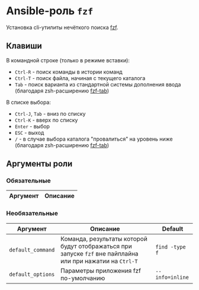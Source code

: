 # Ansible-роль `fzf`

Установка cli-утилиты нечёткого поиска [fzf](https://github.com/junegunn/fzf).

## Клавиши

В командной строке (только в режиме вставки):

- `Ctrl-R` - поиск команды в истории команд
- `Ctrl-T` - поиск файла, начиная с текущего каталога
- `Tab` - поиск варианта из стандартной системы дополнения ввода (благодаря zsh-расширению [fzf-tab](https://github.com/Aloxaf/fzf-tab))

В списке выбора:

- `Ctrl-J`, `Tab` - вниз по списку
- `Ctrl-K` - вверх по списку
- `Enter` - выбор
- `ESC` - выход
- `/` - в случае выбора каталога "провалиться" на уровень ниже (благодаря zsh-расширению [fzf-tab](https://github.com/Aloxaf/fzf-tab))

## Аргументы роли

### Обязательные

| Аргумент | Описание
| -------- | --------

### Необязательные

| Аргумент          | Описание | Default
| ----------------- | -------- | -------
| `default_command` | Команда, результаты которой будут отображаться при запуске `fzf` вне пайплайна или при нажатии на `Ctrl-T` | `find -type f`
| `default_options` | Параметры приложения fzf по-умолчанию | `--info=inline`
